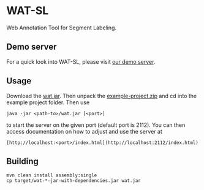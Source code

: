 WAT-SL
======
Web Annotation Tool for Segment Labeling.

Demo server
-----------
For a quick look into WAT-SL, please visit [our demo server](https://webis16.medien.uni-weimar.de/wat-sl/).


Usage
-----
Download the [wat.jar](https://github.com/webis-de/wat/releases/download/1.1.0/wat.jar). Then unpack the [example-project.zip](https://github.com/webis-de/wat/releases/download/1.1.0/example-project.zip) and cd into the example project folder. Then use

    java -jar <path-to>/wat.jar [<port>]

to start the server on the given port (default port is 2112). You can then access documentation on how to adjust and use the server at

    [http://localhost:<port>/index.html](http://localhost:2112/index.html)


Building
--------

    mvn clean install assembly:single
    cp target/wat-*-jar-with-dependencies.jar wat.jar 


